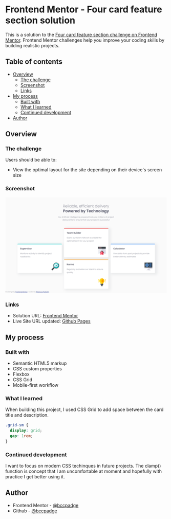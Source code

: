 # Frontend Mentor - Four card feature section solution

This is a solution to the [Four card feature section challenge on Frontend Mentor](https://www.frontendmentor.io/challenges/four-card-feature-section-weK1eFYK). Frontend Mentor challenges help you improve your coding skills by building realistic projects.

## Table of contents

- [Overview](#overview)
  - [The challenge](#the-challenge)
  - [Screenshot](#screenshot)
  - [Links](#links)
- [My process](#my-process)
  - [Built with](#built-with)
  - [What I learned](#what-i-learned)
  - [Continued development](#continued-development)
- [Author](#author)

## Overview

### The challenge

Users should be able to:

- View the optimal layout for the site depending on their device's screen size

### Screenshot

![](./desktop-four-card-feature.png)

### Links

- Solution URL: [Frontend Mentor](https://www.frontendmentor.io/solutions/four-card-feature-section-using-css-grid-DpXQaukrKa)
- Live Site URL updated: [Github Pages](https://bccpadge.github.io/four-card-feature-section/)

## My process

### Built with

- Semantic HTML5 markup
- CSS custom properties
- Flexbox
- CSS Grid
- Mobile-first workflow

### What I learned

When building this project, I used CSS Grid to add space between the card title and description.

```css
.grid-sm {
  display: grid;
  gap: 1rem;
}
```

### Continued development

I want to focus on modern CSS techinques in future projects. The clamp() function is concept that I am uncomfortable at moment and hopefully with practice I get better using it.

## Author

- Frontend Mentor - [@bccpadge](https://www.frontendmentor.io/profile/bccpadge)
- Github - [@bccpadge](https://github.com/bccpadge)
